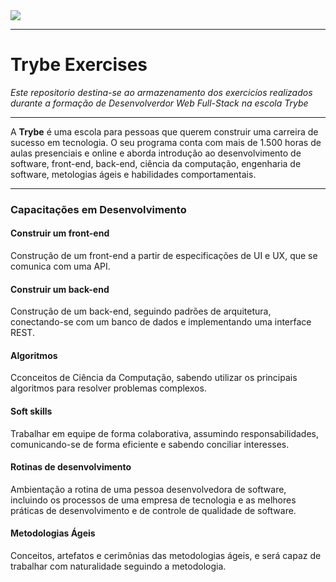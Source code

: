 <img src="https://uploads-ssl.webflow.com/5dbd9ce75ad64f24b67f0932/5dbdd9165ad64f5e29811c52_BRAND3-p-500.png">

____________

# Trybe Exercises 


<i> Este repositorio destina-se ao armazenamento dos exercicíos realizados durante a formação de Desenvolverdor Web Full-Stack na escola Trybe </i>
_____________

A <strong>Trybe</strong> é uma escola para pessoas que querem construir uma carreira de sucesso em tecnologia. O seu programa conta com mais de 1.500 horas de aulas presenciais e online e aborda introdução ao desenvolvimento de software, front-end, back-end, ciência da computação, engenharia de software, metologias ágeis e habilidades comportamentais.

____________

### Capacitações em Desenvolvimento

#### Construir um front-end
Construção de um front-end a partir de especificações de UI e UX, que se comunica com uma API.
#### Construir um back-end
Construção de um back-end, seguindo padrões de arquitetura, conectando-se com um banco de dados e implementando uma interface REST.

#### Algoritmos
Cconceitos de Ciência da Computação, sabendo utilizar os principais algoritmos para resolver problemas complexos.

#### Soft skills
Trabalhar em equipe de forma colaborativa, assumindo responsabilidades, comunicando-se de forma eficiente e sabendo conciliar interesses.

#### Rotinas de desenvolvimento
Ambientação a rotina de uma pessoa desenvolvedora de software, incluindo os processos de uma empresa de tecnologia e as melhores práticas de desenvolvimento e de controle de qualidade de software.

#### Metodologias Ágeis
Conceitos, artefatos e cerimônias das metodologias ágeis, e será capaz de trabalhar com naturalidade seguindo a metodologia.
